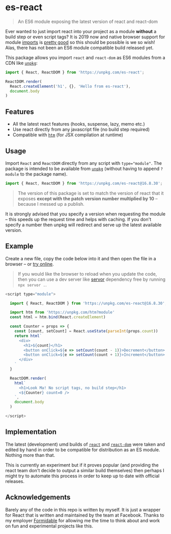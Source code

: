 # es-react
> An ES6 module exposing the latest version of react and react-dom

Ever wanted to just import react into your project as a module **without** a build step or even script tags? It is 2019 now and native browser support for module [imports](https://developer.mozilla.org/en-US/docs/Web/JavaScript/Reference/Statements/import) is [pretty good](https://caniuse.com/#feat=es6-module) so this should be possible is we so wish! Alas, there has not been an ES6 module compatible build released yet.

This package allows you import `react` and `react-dom` as ES6 modules from a CDN like [`unpkg`](https://unpkg.com):

```js
import { React, ReactDOM } from 'https://unpkg.com/es-react';

ReactDOM.render(
  React.createElement('h1', {}, 'Hello from es-react'),
  document.body
)
```

## Features

- All the latest react features (hooks, suspense, lazy, memo etc.)
- Use react directly from any javascript file (no build step required)
- Compatible with [`htm`](https://github.com/developit/htm) (for JSX compilation at runtime)

## Usage

Import `React` and `ReactDOM` directly from any script with `type="module"`. The package is intended to be available from [`unpkg`](https://unpkg.com) (without having to append `?module` to the package name).

```js
import { React, ReactDOM } from 'https://unpkg.com/es-react@16.8.30';
```

> The version of this package is set to match the version of react that it exposes **except with the patch version number multiplied by 10** – because I messed up a publish.

It is strongly advised that you specify a version when requesting the module – this speeds up the request time and helps with caching. If you don't specify a number then unpkg will redirect and serve up the latest available version.

## Example

Create a new file, copy the code below into it and then open the file in a browser – or [try online](https://codepen.io/lukejacksonn/pen/EMxVWM).

> If you would like the browser to reload when you update the code, then you can use a dev server like [servor](https://github.com/lukejacksonn/servor) dependency free by running `npx servor .`.

```js
<script type="module">

  import { React, ReactDOM } from 'https://unpkg.com/es-react@16.8.30';

  import htm from 'https://unpkg.com/htm?module'
  const html = htm.bind(React.createElement)

  const Counter = props => {
    const [count, setCount] = React.useState(parseInt(props.count))
    return html`
      <div>
        <h1>${count}</h1>
        <button onClick=${e => setCount(count - 1)}>Decrement</button>
        <button onClick=${e => setCount(count + 1)}>Increment</button>
      </div>
    `
  }

  ReactDOM.render(
    html`
      <h1>Look Ma! No script tags, no build step</h1>
      <${Counter} count=0 />
    `,
    document.body
  )

</script>
```



## Implementation

The latest (development) umd builds of [`react`](https://unpkg.com/react@16.8.3/umd/react.development.js) and [`react-dom`](https://unpkg.com/react-dom@16.8.3/umd/react-dom.development.js) were taken and edited by hand in order to be compatible for distribution as an ES module. Nothing more than that.

This is currently an experiment but if it proves popular (and providing the react team don't decide to output a similar build themselves) then perhaps I might try to automate this process in order to keep up to date with official releases.

## Acknowledgements

Barely any of the code in this repo is written by myself. It is just a wrapper for React that is written and maintained by the team at Facebook. Thanks to my employer [Formidable](https://github.com/formidablelabs) for allowing me the time to think about and work on fun and experimental projects like this.
